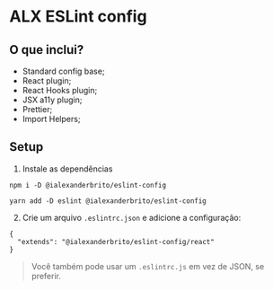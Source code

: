 # ALX ESLint config

## O que inclui?

- Standard config base;
- React plugin;
- React Hooks plugin;
- JSX a11y plugin;
- Prettier;
- Import Helpers;

## Setup

1. Instale as dependências

```
npm i -D @ialexanderbrito/eslint-config
```

```
yarn add -D eslint @ialexanderbrito/eslint-config
```

2. Crie um arquivo `.eslintrc.json` e adicione a configuração:
```
{
  "extends": "@ialexanderbrito/eslint-config/react" 
}
```

> Você também pode usar um `.eslintrc.js` em vez de JSON, se preferir.